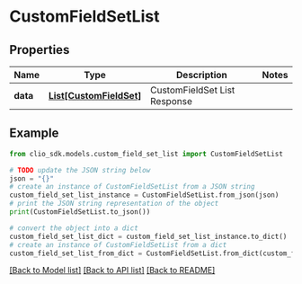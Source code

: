 # CustomFieldSetList


## Properties

Name | Type | Description | Notes
------------ | ------------- | ------------- | -------------
**data** | [**List[CustomFieldSet]**](CustomFieldSet.md) | CustomFieldSet List Response | 

## Example

```python
from clio_sdk.models.custom_field_set_list import CustomFieldSetList

# TODO update the JSON string below
json = "{}"
# create an instance of CustomFieldSetList from a JSON string
custom_field_set_list_instance = CustomFieldSetList.from_json(json)
# print the JSON string representation of the object
print(CustomFieldSetList.to_json())

# convert the object into a dict
custom_field_set_list_dict = custom_field_set_list_instance.to_dict()
# create an instance of CustomFieldSetList from a dict
custom_field_set_list_from_dict = CustomFieldSetList.from_dict(custom_field_set_list_dict)
```
[[Back to Model list]](../README.md#documentation-for-models) [[Back to API list]](../README.md#documentation-for-api-endpoints) [[Back to README]](../README.md)


